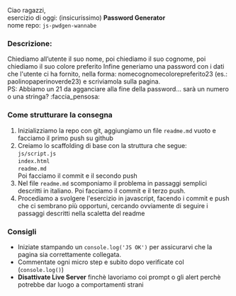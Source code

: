 Ciao ragazzi,<br>
esercizio di oggi: (insicurissimo) **Password Generator**<br>
nome repo: `js-pwdgen-wannabe`
### Descrizione:
Chiediamo all’utente il suo nome,
poi chiediamo il suo cognome,
poi chiediamo il suo colore preferito
Infine generiamo una password con i dati che l'utente ci ha fornito, nella forma: nomecognomecolorepreferito23
(es.: paolinopaperinoverde23) e scriviamola sulla pagina.<br>
PS: Abbiamo un 21 da agganciare alla fine della password... sarà un numero o una stringa? :faccia_pensosa:
### Come strutturare la consegna
1. Inizializziamo la repo con git, aggiungiamo un file `readme.md` vuoto e facciamo il primo push su github
2. Creiamo lo scaffolding di base con la struttura che segue:<br>
`js/script.js`<br>
`index.html`<br>
`readme.md`<br>
Poi facciamo il commit e il secondo push
3. Nel file `readme.md` scomponiamo il problema in passaggi semplici descritti in italiano. Poi facciamo il commit e il terzo push.
4. Procediamo a svolgere l'esercizio in javascript,  facendo i commit e push che ci sembrano più opportuni, cercando ovviamente di seguire i passaggi descritti nella scaletta del readme
### Consigli
- Iniziate stampando un `console.log('JS OK')` per assicurarvi che la pagina sia  correttamente collegata.
- Commentate ogni micro step e subito dopo verificate col (`console.log()`)
- **Disattivate Live Server** finchè lavoriamo coi prompt o gli alert perchè potrebbe dar luogo a comportamenti strani